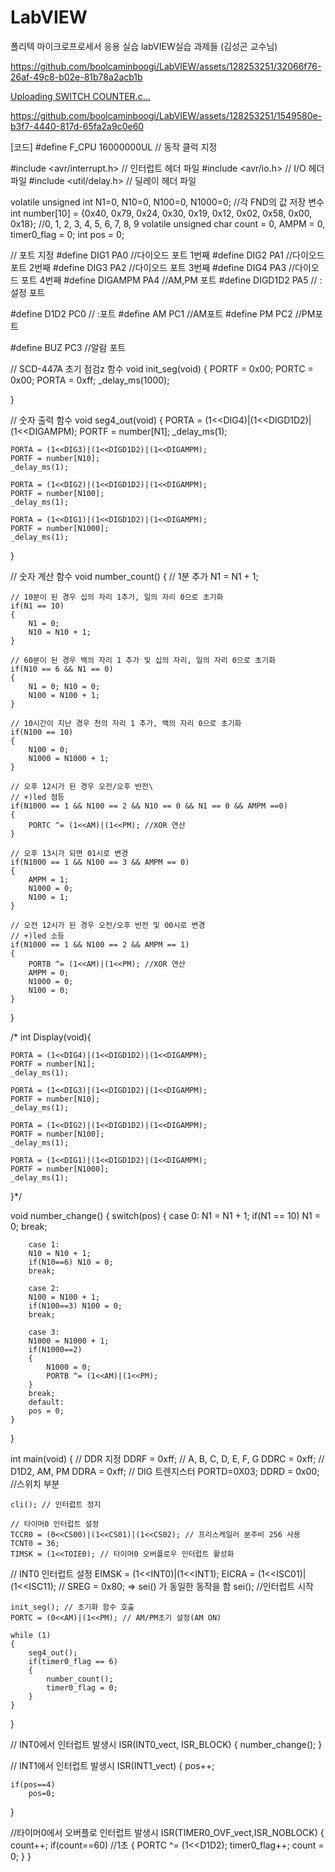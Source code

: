 # LabVIEW
폴리텍 마이크로프로세서 응용 실습 labVIEW실습 과제들 (김성곤 교수님)



https://github.com/boolcaminboogi/LabVIEW/assets/128253251/32066f76-26af-49c8-b02e-81b78a2acb1b

[Uploading SWITCH COUNTER.c…]()


https://github.com/boolcaminboogi/LabVIEW/assets/128253251/1549580e-b3f7-4440-817d-65fa2a9c0e60

[코드]
#define F_CPU 16000000UL // 동작 클럭 지정

#include <avr/interrupt.h> // 인터럽트 헤더 파일
#include <avr/io.h> // I/O 헤더 파일
#include <util/delay.h> // 딜레이 헤더 파일

volatile unsigned int N1=0, N10=0, N100=0, N1000=0; //각 FND의 값 저장 변수
int number[10] = {0x40, 0x79, 0x24, 0x30, 0x19, 0x12, 0x02, 0x58, 0x00, 0x18};  //0, 1, 2, 3, 4, 5, 6, 7, 8, 9
volatile unsigned char count = 0, AMPM = 0, timer0_flag = 0;
int pos = 0;

// 포트 지정
#define DIG1 PA0			//다이오드 포트 1번째
#define DIG2 PA1			//다이오드 포트 2번째
#define DIG3 PA2			//다이오드 포트 3번째
#define DIG4 PA3			//다이오드 포트 4번째
#define DIGAMPM PA4			//AM,PM 포트
#define DIGD1D2 PA5			// : 설정 포트

#define D1D2 PC0		// :포트
#define AM PC1			//AM포트
#define PM PC2			//PM포트

#define BUZ PC3			//알람 포트

// SCD-447A 초기 점검z 함수
void init_seg(void)
{
	PORTF = 0x00;
	PORTC = 0x00;
	PORTA = 0xff;
	_delay_ms(1000);

}

// 숫자 출력 함수
void seg4_out(void)
{
	PORTA = (1<<DIG4)|(1<<DIGD1D2)|(1<<DIGAMPM);
	PORTF = number[N1];
	_delay_ms(1);

	PORTA = (1<<DIG3)|(1<<DIGD1D2)|(1<<DIGAMPM);
	PORTF = number[N10];
	_delay_ms(1);

	PORTA = (1<<DIG2)|(1<<DIGD1D2)|(1<<DIGAMPM);
	PORTF = number[N100];
	_delay_ms(1);

	PORTA = (1<<DIG1)|(1<<DIGD1D2)|(1<<DIGAMPM);
	PORTF = number[N1000];
	_delay_ms(1);
}

// 숫자 계산 함수
void number_count()
{
	// 1분 추가
	N1 = N1 + 1;
	
	// 10분이 된 경우 십의 자리 1추가, 일의 자리 0으로 초기화
	if(N1 == 10)
	{
		N1 = 0;
		N10 = N10 + 1;
	}
	
	// 60분이 된 경우 백의 자리 1 추가 및 십의 자리, 일의 자리 0으로 초기화
	if(N10 == 6 && N1 == 0)
	{
		N1 = 0; N10 = 0;
		N100 = N100 + 1;
	}
	
	// 10시간이 지난 경우 천의 자리 1 추가, 백의 자리 0으로 초기화
	if(N100 == 10)
	{
		N100 = 0;
		N1000 = N1000 + 1;
	}
	
	// 오후 12시가 된 경우 오전/오후 반전\
	// +)led 점등
	if(N1000 == 1 && N100 == 2 && N10 == 0 && N1 == 0 && AMPM ==0)
	{
		PORTC ^= (1<<AM)|(1<<PM); //XOR 연산
	}
	
	// 오후 13시가 되면 01시로 변경
	if(N1000 == 1 && N100 == 3 && AMPM == 0)
	{
		AMPM = 1;
		N1000 = 0;
		N100 = 1;
	}
	
	// 오전 12시가 된 경우 오전/오후 반전 및 00시로 변경
	// +)led 소등
	if(N1000 == 1 && N100 == 2 && AMPM == 1)
	{
		PORTB ^= (1<<AM)|(1<<PM); //XOR 연산
		AMPM = 0;
		N1000 = 0;
		N100 = 0;
	}
}

/*
int Display(void){

	PORTA = (1<<DIG4)|(1<<DIGD1D2)|(1<<DIGAMPM);
	PORTF = number[N1];
	_delay_ms(1);

	PORTA = (1<<DIG3)|(1<<DIGD1D2)|(1<<DIGAMPM);
	PORTF = number[N10];
	_delay_ms(1);

	PORTA = (1<<DIG2)|(1<<DIGD1D2)|(1<<DIGAMPM);
	PORTF = number[N100];
	_delay_ms(1);

	PORTA = (1<<DIG1)|(1<<DIGD1D2)|(1<<DIGAMPM);
	PORTF = number[N1000];
	_delay_ms(1);
}*/

void number_change()
{
	switch(pos)
	{
		case 0:
		N1 = N1 + 1;
		if(N1 == 10) N1 = 0;
		break;

		case 1:
		N10 = N10 + 1;
		if(N10==6) N10 = 0;
		break;

		case 2:
		N100 = N100 + 1;
		if(N100==3) N100 = 0;
		break;

		case 3:
		N1000 = N1000 + 1;
		if(N1000==2)
		{
			N1000 = 0;
			PORTB ^= (1<<AM)|(1<<PM);
		}
		break;
		default:
		pos = 0;
	}
}

int main(void)
{
	// DDR 지정
	DDRF = 0xff; // A, B, C, D, E, F, G
	DDRC = 0xff; // D1D2, AM, PM
	DDRA = 0xff; // DIG 트렌지스터
	PORTD=0X03;
	DDRD = 0x00; //스위치 부분
	
	cli(); // 인터럽트 정지
		
	// 타이머0 인터럽트 설정
	TCCR0 = (0<<CS00)|(1<<CS01)|(1<<CS02); // 프리스케일러 분주비 256 사용
	TCNT0 = 36;
	TIMSK = (1<<TOIE0); // 타이머0 오버플로우 인터럽트 활성화
	
   // INT0 인터럽트 설정
   EIMSK = (1<<INT0)|(1<<INT1);
   EICRA = (1<<ISC01)|(1<<ISC11);
   // SREG = 0x80; => sei() 가 동일한 동작을 함
   sei(); //인터럽트 시작
	
	init_seg(); // 초기화 함수 호출
	PORTC = (0<<AM)|(1<<PM); // AM/PM초기 설정(AM ON)
	
	while (1)
	{
		seg4_out();
		if(timer0_flag == 6)
		{
			number_count();
			timer0_flag = 0;
		}
	}
}

// INT0에서 인터럽트 발생시
ISR(INT0_vect, ISR_BLOCK)
{
	number_change();
}

// INT1에서 인터럽트 발생시
ISR(INT1_vect)
{
	pos++;
	
	if(pos==4)
		pos=0;
}

//타이머0에서 오버플로 인터럽트 발생시
ISR(TIMER0_OVF_vect,ISR_NOBLOCK)
{
	count++;
	if(count==60) //1초
	{
		PORTC ^= (1<<D1D2);
		timer0_flag++;
		count = 0;
	}
}

